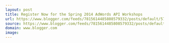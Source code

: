 ```yaml
---
layout: post
title: Register Now for the Spring 2014 AdWords API Workshops
url: https://www.blogger.com/feeds/7815614485808579332/posts/default/5719526464515992737
source: https://www.blogger.com/feeds/7815614485808579332/posts/default/5719526464515992737
domain: www.blogger.com
image: 
---
```


